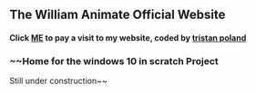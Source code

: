 ## The William Animate Official Website
#### Click [ME](https://WilliamAnimate.github.io) to pay a visit to my website, coded by [tristan poland](https://github.com/tristanpoland)

### ~~Home for the windows 10 in scratch Project
Still under construction~~
